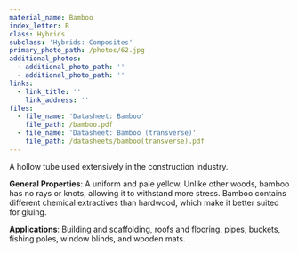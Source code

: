 ```yaml
---
material_name: Bamboo
index_letter: B
class: Hybrids
subclass: 'Hybrids: Composites'
primary_photo_path: /photos/62.jpg
additional_photos:
  - additional_photo_path: ''
  - additional_photo_path: ''
links:
  - link_title: ''
    link_address: ''
files:
  - file_name: 'Datasheet: Bamboo'
    file_path: /bamboo.pdf
  - file_name: 'Datasheet: Bamboo (transverse)'
    file_path: /datasheets/bamboo(transverse).pdf
---
```


A hollow tube used extensively in the construction industry.

**General Properties**: A uniform and pale yellow. Unlike other woods, bamboo has no rays or knots, allowing it to withstand more stress. Bamboo contains different chemical extractives than hardwood, which make it better suited for gluing.

**Applications**: Building and scaffolding, roofs and flooring, pipes, buckets, fishing poles, window blinds, and wooden mats.